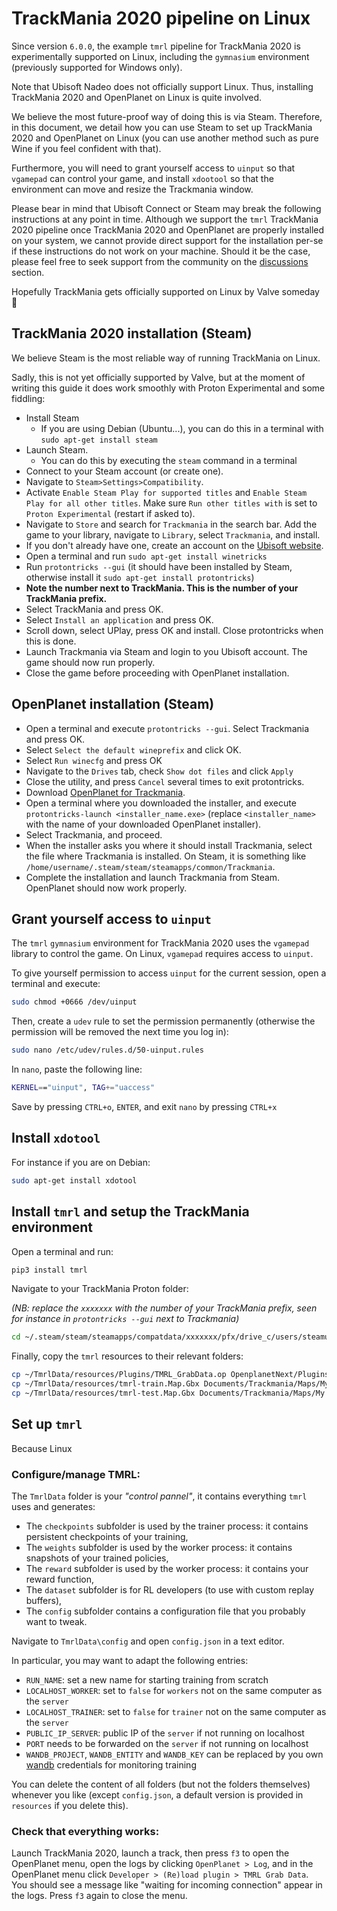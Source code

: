 # TrackMania 2020 pipeline on Linux

Since version `6.0.0`, the example `tmrl` pipeline for TrackMania 2020 is experimentally supported on Linux, including the `gymnasium` environment (previously supported for Windows only).

Note that Ubisoft Nadeo does not officially support Linux.
Thus, installing TrackMania 2020 and OpenPlanet on Linux is quite involved.

We believe the most future-proof way of doing this is via Steam.
Therefore, in this document, we detail how you can use Steam to set up TrackMania 2020 and OpenPlanet on Linux (you can use another method such as pure Wine if you feel confident with that).

Furthermore, you will need to grant yourself access to `uinput` so that `vgamepad` can control your game, and install `xdootool` so that the environment can move and resize the Trackmania window.

Please bear in mind that Ubisoft Connect or Steam may break the following instructions at any point in time.
Although we support the `tmrl` TrackMania 2020 pipeline once TrackMania 2020 and OpenPlanet are properly installed on your system, we cannot provide direct support for the installation per-se if these instructions do not work on your machine.
Should it be the case, please feel free to seek support from the community on the [discussions](https://github.com/trackmania-rl/tmrl/discussions) section.

Hopefully TrackMania gets officially supported on Linux by Valve someday :pray:

## TrackMania 2020 installation (Steam)
We believe Steam is the most reliable way of running TrackMania on Linux.

Sadly, this is not yet officially supported by Valve, but at the moment of writing this guide it does work smoothly with Proton Experimental and some fiddling:

- Install Steam
  - If you are using Debian (Ubuntu...), you can do this in a terminal with `sudo apt-get install steam`
- Launch Steam.
  - You can do this by executing the `steam` command in a terminal
- Connect to your Steam account (or create one).
- Navigate to `Steam>Settings>Compatibility`.
- Activate `Enable Steam Play for supported titles` and `Enable Steam Play for all other titles`. Make sure `Run other titles with` is set to `Proton Experimental` (restart if asked to).
- Navigate to `Store` and search for `Trackmania` in the search bar. Add the game to your library, navigate to `Library`, select `Trackmania`, and install.
- If you don't already have one, create an account on the [Ubisoft website](https://www.ubisoft.com/).
- Open a terminal and run `sudo apt-get install winetricks`
- Run `protontricks --gui` (it should have been installed by Steam, otherwise install it `sudo apt-get install protontricks`)
- **Note the number next to TrackMania. This is the number of your TrackMania prefix.**
- Select TrackMania and press OK.
- Select `Install an application` and press OK.
- Scroll down, select UPlay, press OK and install. Close protontricks when this is done.
- Launch Trackmania via Steam and login to you Ubisoft account. The game should now run properly.
- Close the game before proceeding with OpenPlanet installation.

## OpenPlanet installation (Steam)
- Open a terminal and execute `protontricks --gui`. Select Trackmania and press OK.
- Select `Select the default wineprefix` and click OK.
- Select `Run winecfg` and press OK
- Navigate to the `Drives` tab, check `Show dot files` and click `Apply`
- Close the utility, and press `Cancel` several times to exit protontricks.
- Download [OpenPlanet for Trackmania](https://openplanet.dev/download).
- Open a terminal where you downloaded the installer, and execute `protontricks-launch <installer_name.exe>` (replace `<installer_name>` with the name of your downloaded OpenPlanet installer).
- Select Trackmania, and proceed.
- When the installer asks you where it should install Trackmania, select the file where Trackmania is installed. On Steam, it is something like `/home/username/.steam/steam/steamapps/common/Trackmania`.
- Complete the installation and launch Trackmania from Steam. OpenPlanet should now work properly.


## Grant yourself access to `uinput`
The `tmrl` `gymnasium` environment for TrackMania 2020 uses the `vgamepad` library to control the game.
On Linux, `vgamepad` requires access to `uinput`.

To give yourself permission to access `uinput` for the current session, open a terminal and execute:
```bash
sudo chmod +0666 /dev/uinput
```

Then, create a `udev` rule to set the permission permanently (otherwise the permission will be removed the next time you log in):
```bash
sudo nano /etc/udev/rules.d/50-uinput.rules 
```
In `nano`, paste the following line:
```bash
KERNEL=="uinput", TAG+="uaccess"
```
Save by pressing `CTRL+o`, `ENTER`, and exit `nano` by pressing `CTRL+x`

## Install `xdotool`
For instance if you are on Debian:
```bash
sudo apt-get install xdotool
```

## Install `tmrl` and setup the TrackMania environment
Open a terminal and run:
```bash
pip3 install tmrl
```
Navigate to your TrackMania Proton folder:

_(NB: replace the `xxxxxxx` with the number of your TrackMania prefix, seen for instance in `protontricks --gui` next to Trackmania)_

```bash
cd ~/.steam/steam/steamapps/compatdata/xxxxxxx/pfx/drive_c/users/steamuser
```

Finally, copy the `tmrl` resources to their relevant folders:

```bash
cp ~/TmrlData/resources/Plugins/TMRL_GrabData.op OpenplanetNext/Plugins/.
cp ~/TmrlData/resources/tmrl-train.Map.Gbx Documents/Trackmania/Maps/My Maps/.
cp ~/TmrlData/resources/tmrl-test.Map.Gbx Documents/Trackmania/Maps/My Maps/.
```

## Set up `tmrl`

Because Linux 


### Configure/manage TMRL:

The `TmrlData` folder is your _"control pannel"_, it contains everything `tmrl` uses and generates:
- The `checkpoints` subfolder is used by the trainer process: it contains persistent checkpoints of your training,
- The `weights` subfolder is used by the worker process: it contains snapshots of your trained policies,
- The `reward` subfolder is used by the worker process: it contains your reward function,
- The `dataset` subfolder is for RL developers (to use with custom replay buffers),
- The `config` subfolder contains a configuration file that you probably want to tweak.

Navigate to `TmrlData\config` and open `config.json` in a text editor.

In particular, you may want to adapt the following entries:
- `RUN_NAME`: set a new name for starting training from scratch
- `LOCALHOST_WORKER`: set to `false` for `workers` not on the same computer as the `server`
- `LOCALHOST_TRAINER`: set to `false` for `trainer` not on the same computer as the `server`
- `PUBLIC_IP_SERVER`: public IP of the `server` if not running on localhost
- `PORT` needs to be forwarded on the `server` if not running on localhost
- `WANDB_PROJECT`, `WANDB_ENTITY` and `WANDB_KEY` can be replaced by you own [wandb](https://wandb.ai/site) credentials for monitoring training

You can delete the content of all folders (but not the folders themselves) whenever you like (except `config.json`, a default version is provided in `resources` if you delete this).

### Check that everything works:

Launch TrackMania 2020, launch a track, then press `f3` to open the OpenPlanet menu, open the logs by clicking `OpenPlanet > Log`, and in the OpenPlanet menu click `Developer > (Re)load plugin > TMRL Grab Data`.
You should see a message like "waiting for incoming connection" appear in the logs.
Press `f3` again to close the menu.